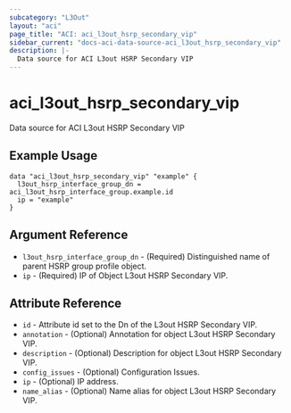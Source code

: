 ```yaml
---
subcategory: "L3Out"
layout: "aci"
page_title: "ACI: aci_l3out_hsrp_secondary_vip"
sidebar_current: "docs-aci-data-source-aci_l3out_hsrp_secondary_vip"
description: |-
  Data source for ACI L3out HSRP Secondary VIP
---
```


# aci_l3out_hsrp_secondary_vip

Data source for ACI L3out HSRP Secondary VIP

## Example Usage

```hcl
data "aci_l3out_hsrp_secondary_vip" "example" {
  l3out_hsrp_interface_group_dn = aci_l3out_hsrp_interface_group.example.id
  ip = "example"
}
```

## Argument Reference

- `l3out_hsrp_interface_group_dn` - (Required) Distinguished name of parent HSRP group profile object.
- `ip` - (Required) IP of Object L3out HSRP Secondary VIP.

## Attribute Reference

- `id` - Attribute id set to the Dn of the L3out HSRP Secondary VIP.
- `annotation` - (Optional) Annotation for object L3out HSRP Secondary VIP.
- `description` - (Optional) Description for object L3out HSRP Secondary VIP.
- `config_issues` - (Optional) Configuration Issues.
- `ip` - (Optional) IP address.
- `name_alias` - (Optional) Name alias for object L3out HSRP Secondary VIP.
